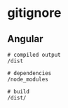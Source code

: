 # gitignore

## Angular

```gitignore
# compiled output
/dist

# dependencies
/node_modules

# build
/dist/
```
